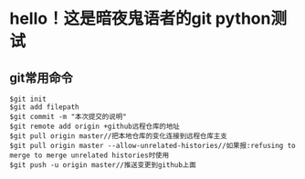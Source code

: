 # hello！这是暗夜鬼语者的git python测试

## git常用命令

```git
$git init
$git add filepath
$git commit -m "本次提交的说明"
$git remote add origin +github远程仓库的地址
$git pull origin master//把本地仓库的变化连接到远程仓库主支
$git pull origin master --allow-unrelated-histories//如果报:refusing to merge to merge unrelated histories时使用
$git push -u origin master//推送变更到github上面
```



